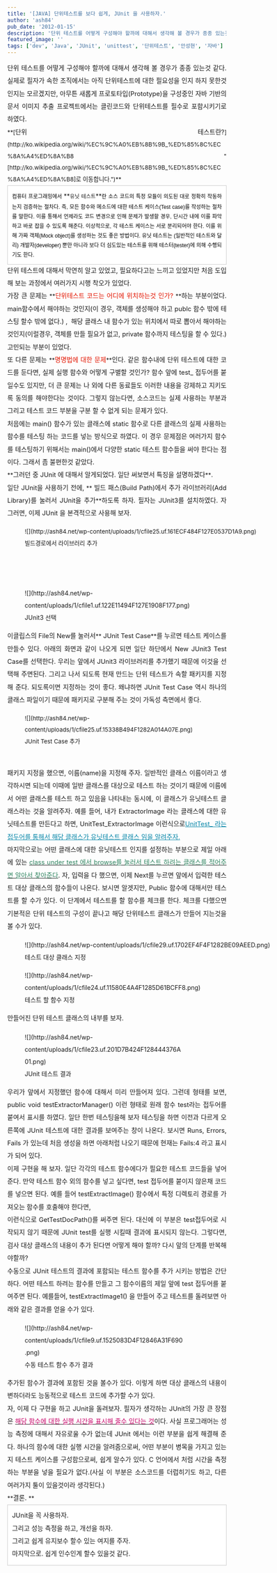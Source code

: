 ```yaml
---
title: '[JAVA] 단위테스트를 보다 쉽게, JUnit 을 사용하자.'
author: 'ash84'
pub_date: '2012-01-15'
description: '단위 테스트를 어떻게 구성해야 할까에 대해서 생각해 볼 경우가 종종 있는것 같다. 실제로 필자가 속한 조직에서는 아직 단위테스트에 대한 필요성을 인지 하지 못한것인지는 모르겠지만, 아무튼 새롭게 프로토타입(Prototype)을 구성중인 자바 기반의 문서 이미지 추출 프로젝트에서는 클린코드와 단위테스트를 필수로 포함시키기로 하였다. <'
featured_image: ''
tags: ['dev', 'Java', 'JUnit', 'unittest', '단위테스트', '안성현', '자바']
---
```



<div style="text-align: justify; line-height: 2; "><span style="font-size: 11pt; line-height: 2; ">단위 테스트를 어떻게 구성해야 할까에 대해서 생각해 볼 경우가 종종 있는것 같다. 실제로 필자가 속한 조직에서는 아직 단위테스트에 대한 필요성을 인지 하지 못한것인지는 모르겠지만, 아무튼 새롭게 프로토타입(Prototype)을 구성중인 자바 기반의 문서 이미지 추출 프로젝트에서는 클린코드와 단위테스트를 필수로 포함시키기로 하였다. </span></div><span style="font-size: 11pt; ">  
</span>

<div style="text-align: justify; line-height: 2; "></div><div style="text-align: justify; line-height: 2; "><span style="font-size: 11pt; ">  
</span></div><span style="font-size: 11pt; ">  
</span>

<div style="text-align: justify; line-height: 2; "><span style="font-size: 11pt; ">  
</span><span style="font-size: 10pt; ">**[<span style="font-size: 11pt; ">단위 테스트란?</span>](http://ko.wikipedia.org/wiki/%EC%9C%A0%EB%8B%9B_%ED%85%8C%EC%8A%A4%ED%8A%B8 "[http://ko.wikipedia.org/wiki/%EC%9C%A0%EB%8B%9B_%ED%85%8C%EC%8A%A4%ED%8A%B8]로 이동합니다.")**</span></div><span style="font-size: 11pt; ">  
</span>

<div style="text-align: justify; line-height: 2; "><span style="font-size: 11pt; ">  
</span><div class="txc-textbox" style="border-top-style: solid; border-right-style: solid; border-bottom-style: solid; border-left-style: solid; border-top-width: 1px; border-right-width: 1px; border-bottom-width: 1px; border-left-width: 1px; border-top-color: rgb(203, 203, 203); border-right-color: rgb(203, 203, 203); border-bottom-color: rgb(203, 203, 203); border-left-color: rgb(203, 203, 203); background-color: rgb(255, 255, 255); padding-top: 10px; padding-right: 10px; padding-bottom: 10px; padding-left: 10px; "><span style="font-size: 11pt; ">  
</span><span style="color: rgb(0, 0, 0); font-family: sans-serif; font-size: 15px; line-height: 22px; text-align: -webkit-auto; background-color: rgb(255, 255, 255); "><span style="font-size: 9pt; ">컴퓨터 프로그래밍에서</span><span style="font-size: 9pt; "> </span></span>**<span style="font-size: 9pt; ">유닛 테스트</span>**<span style="color: rgb(0, 0, 0); font-family: sans-serif; font-size: 15px; line-height: 22px; text-align: -webkit-auto; background-color: rgb(255, 255, 255); "><span style="font-size: 9pt; ">란 소스 코드의 특정 모듈이 의도된 대로 정확히 작동하는지 검증하는 절차다. 즉, 모든 함수와 메소드에 대한 테스트 케이스(</span></span><span lang="en" style="color: rgb(0, 0, 0); font-family: sans-serif; font-size: 15px; line-height: 22px; text-align: -webkit-auto; background-color: rgb(255, 255, 255); " xml:lang="en"><span style="font-size: 9pt; ">Test case</span></span><span style="color: rgb(0, 0, 0); font-family: sans-serif; font-size: 15px; line-height: 22px; text-align: -webkit-auto; background-color: rgb(255, 255, 255); "><span style="font-size: 9pt; ">)를 작성하는 절차를 말한다. 이를 통해서 언제라도 코드 변경으로 인해 문제가 발생할 경우, 단시간 내에 이를 파악하고 바로 잡을 수 있도록 해준다. 이상적으로, 각 테스트 케이스는 서로 분리되어야 한다. 이를 위해 가짜 객체(</span></span><span lang="en" style="color: rgb(0, 0, 0); font-family: sans-serif; font-size: 15px; line-height: 22px; text-align: -webkit-auto; background-color: rgb(255, 255, 255); " xml:lang="en"><span style="font-size: 9pt; ">Mock object</span></span><span style="color: rgb(0, 0, 0); font-family: sans-serif; font-size: 15px; line-height: 22px; text-align: -webkit-auto; background-color: rgb(255, 255, 255); "><span style="font-size: 9pt; ">)를 생성하는 것도 좋은 방법이다. 유닛 테스트는 (일반적인 테스트와 달리) 개발자(</span></span><span lang="en" style="color: rgb(0, 0, 0); font-family: sans-serif; font-size: 15px; line-height: 22px; text-align: -webkit-auto; background-color: rgb(255, 255, 255); " xml:lang="en"><span style="font-size: 9pt; ">developer</span></span><span style="color: rgb(0, 0, 0); font-family: sans-serif; font-size: 15px; line-height: 22px; text-align: -webkit-auto; background-color: rgb(255, 255, 255); "><span style="font-size: 9pt; ">) 뿐만 아니라 보다 더 심도있는 테스트를 위해 테스터(</span></span><span lang="en" style="color: rgb(0, 0, 0); font-family: sans-serif; font-size: 15px; line-height: 22px; text-align: -webkit-auto; background-color: rgb(255, 255, 255); " xml:lang="en"><span style="font-size: 9pt; ">tester</span></span><span style="color: rgb(0, 0, 0); font-family: sans-serif; font-size: 15px; line-height: 22px; text-align: -webkit-auto; background-color: rgb(255, 255, 255); "><span style="font-size: 9pt; ">)에 의해 수행되기도 한다.</span></span>

<span style="font-size: 11pt; ">  
</span>

</div><span style="font-size: 11pt; ">  
</span>

</div><span style="font-size: 11pt; ">  
</span>

<div style="text-align: justify; line-height: 2; "><span style="font-size: 11pt; line-height: 2; ">  
</span></div><div style="text-align: justify; line-height: 2; "><span style="font-size: 11pt; line-height: 2; ">단위 테스트에 대해서 막연히 알고 있었고, 필요하다고는 느끼고 있었지만 처음 도입해 보는 과정에서 여러가지 시행 착오가 있었다. </span></div><div style="text-align: justify; line-height: 2; "><span style="font-size: 10pt; "><span style="font-size: 11pt; ">  
</span>  
<span style="font-size: 11pt; ">  
</span></span><span style="font-size: 10pt; line-height: 2; "><span style="font-size: 11pt; ">가장 큰 문제는 </span>**<font color="#e31600"><span style="font-size: 11pt; ">단위테스트 코드는 어디에 위치하는것 인가? </span></font>**<span style="font-size: 11pt; ">하는 부분이었다. main함수에서 해야하는 것인지(이 경우, 객체를 생성해야 하고 publc 함수 밖에 테스팅 할수 밖에 없다.) ,  해당 클래스 내 함수가 있는 위치에서 따로 뽑아서 해야하는것인지(이럴경우, 객체를 만들 필요가 없고, private 함수까지 테스팅을 할 수 있다.) 고민되는 부분이 있었다. </span></span></div><div style="text-align: justify; line-height: 2; "><span style="font-size: 10pt; line-height: 2; "><span style="font-size: 11pt; ">  
</span></span></div><div style="text-align: justify; line-height: 2; "><span style="font-size: 11pt; ">  
</span></div><span style="font-size: 11pt; ">  
</span>

<div style="text-align: justify; line-height: 2; "><span style="font-size: 11pt; ">  
</span><span style="font-size: 10pt; "><span style="font-size: 11pt; ">또 다른 문제는 </span>**<font color="#e31600"><span style="font-size: 11pt; ">명명법에 대한 문제</span></font>**<span style="font-size: 11pt; ">인다. 같은 함수내에 단위 테스트에 대한 코드를 둔다면, 실제 실행 함수와 어떻게 구별할 것인가? 함수 앞에 test_ 접두어를 붙일수도 있지만, 더 큰 문제는 나 외에 다른 동료들도 이러한 내용을 강제하고 지키도록 동의를 해야한다는 것이다. 그렇지 않는다면, 소스코드는 실제 사용하는 부분과 그리고 테스트 코드 부분을 구분 할 수 없게 되는 문제가 있다. </span></span></div><span style="font-size: 11pt; ">  
</span>

<div style="text-align: justify; line-height: 2; "><span style="font-size: 11pt; ">  
</span>  
<span style="font-size: 11pt; ">  
</span></div><span style="font-size: 11pt; ">  
</span>

<div style="text-align: justify; line-height: 2; "><span style="font-size: 11pt; ">  
</span><span style="font-size: 11pt; ">처음에는 main() 함수가 있는 클래스에 static 함수로 다른 클래스의 실제 사용하는 함수를 테스팅 하는 코드를 넣는 방식으로 하였다. 이 경우 문제점은 여러가지 함수를 테스팅하기 위해서는 main()에서 다양한 static 테스트 함수들을 써야 한다는 점이다. 그래서 좀 불편한것 같았다. </span></div><span style="font-size: 11pt; ">  
</span>

<div style="text-align: justify; line-height: 2; "><span style="font-size: 11pt; ">  
</span>  
<span style="font-size: 11pt; ">  
</span></div><span style="font-size: 11pt; ">  
</span>

<div style="text-align: justify; line-height: 2; "><span style="font-size: 11pt; ">  
</span><span style="font-size: 10pt; ">**<span style="font-size: 11pt; ">그러던 중 JUnit 에 대해서 알게되었다. 일단 써보면서 특징을 설명하겠다</span>**<span style="font-size: 11pt; ">. </span></span></div><span style="font-size: 11pt; ">  
</span>

<div style="text-align: justify; line-height: 2; "><span style="font-size: 11pt; ">  
</span>  
<span style="font-size: 11pt; ">  
</span></div><span style="font-size: 11pt; ">  
</span>

<div style="text-align: justify; line-height: 2; "><span style="font-size: 11pt; ">  
</span><span style="font-size: 10pt; "><span style="font-size: 11pt; ">일단 JUnit을 사용하기 전에, </span>  
<span style="font-size: 11pt; ">  
</span>**  
<span style="font-size: 11pt; ">  
 빌드 패스(Build Path)에서 추가 라이브러리(Add Library)를 눌러서 JUnit을 추가</span>**<span style="font-size: 11pt; ">하도록 하자. 필자는 JUnit3를 설치하였다. 자 그러면, 이제 JUnit 을 본격적으로 사용해 보자. </span>  
<span style="font-size: 11pt; ">  
</span>  
<span style="font-size: 11pt; ">  
</span><figure class="wp-caption aligncenter" style="width: 640px">![](http://ash84.net/wp-content/uploads/1/cfile25.uf.161ECF484F127E0537D1A9.png)<figcaption class="wp-caption-text">빌드경로에서 라이브러리 추가</figcaption></figure>

<span style="font-size: 11pt; ">  
</span>

<span style="font-size: 11pt; ">  
  </span>

</span></div><span style="font-size: 11pt; ">  
</span>

<div style="text-align: justify; line-height: 2; "><span style="font-size: 11pt; ">  
</span>  
<span style="font-size: 11pt; ">  
</span></div><span style="font-size: 11pt; ">  
</span>

<div style="text-align: justify; line-height: 2; "><span style="font-size: 11pt; ">  
</span><figure class="wp-caption aligncenter" style="width: 526px">![](http://ash84.net/wp-content/uploads/1/cfile1.uf.122E11494F127E1908F177.png)<figcaption class="wp-caption-text">JUnit3 선택</figcaption></figure>

<span style="font-size: 11pt; ">  
</span>

<span style="font-size: 11pt; ">  
</span>  
<span style="font-size: 11pt; ">  
</span>  
<span style="font-size: 11pt; ">  
</span>

</div><span style="font-size: 11pt; ">  
</span>

<div style="text-align: justify; line-height: 2; "><span style="font-size: 11pt; ">  
</span><span style="font-size: 10pt; "><span style="font-size: 11pt; ">이클립스의 File의 New를 눌러서</span>**<span style="font-size: 11pt; "> JUnit Test Case</span>**<span style="font-size: 11pt; ">를 누르면 테스트 케이스를 만들수 있다. 아래의 화면과 같이 나오게 되면 일단 하단에서 New JUnit3 Test Case를 선택한다. 우리는 앞에서 JUnit3 라이브러리를 추가했기 때문에 이것을 선택해 주면된다. 그리고 나서 되도록 현재 만드는 단위 테스트가 속할 패키지를 지정해 준다. 되도록이면 지정하는 것이 좋다. 왜냐하면 JUnit Test Case 역시 하나의 클래스 파일이기 때문에 패키지로 구분해 주는 것이 가독성 측면에서 좋다.</span>  
<span style="font-size: 11pt; ">  
</span>  
<span style="font-size: 11pt; ">  
</span><figure class="wp-caption aligncenter" style="width: 527px">![](http://ash84.net/wp-content/uploads/1/cfile25.uf.15338B494F1282A014A07E.png)<figcaption class="wp-caption-text">JUnit Test Case 추가</figcaption></figure>

<span style="font-size: 11pt; ">  
</span>

<span style="font-size: 11pt; ">  
</span>  
<span style="font-size: 11pt; ">  
</span>  
<span style="font-size: 11pt; ">  
</span>  
<span style="font-size: 11pt; ">  
</span>

</span></div><span style="font-size: 11pt; ">  
</span>

<div style="text-align: justify; line-height: 2; "><span style="font-size: 11pt; ">  
</span><span style="font-size: 10pt; "><span style="font-size: 11pt; ">패키지 지정을 했으면, 이름(name)을 지정해 주자. 일반적인 클래스 이름이라고 생각하시면 되는데 이때에 일반 클래스를 대상으로 테스트 하는 것이기 때문에 이름에서 어떤 클래스를 테스트 하고 있음을 나타내는 동시에, 이 클래스가 유닛테스트 클래스라는 것을 알려주자. 예를 들어, 내가 ExtractorImage 라는 클래스에 대한 유닛테스트를 만든다고 하면, UnitTest_ExtractorImage 이런식으로</span><font color="#0686a8"><span style="font-size: 11pt; "></span><u><span style="font-size: 11pt; ">UnitTest_ 라는 접두어를 통해서 해당 클래스가 유닛테스트 클래스 임을 알려주자.</span></u></font><span style="font-size: 11pt; "> </span></span></div><span style="font-size: 11pt; ">  
</span>

<div style="text-align: justify; line-height: 2; "><span style="font-size: 11pt; ">  
</span>  
<span style="font-size: 11pt; ">  
</span></div><span style="font-size: 11pt; ">  
</span>

<div style="text-align: justify; line-height: 2; "><span style="font-size: 11pt; ">  
</span><span style="font-size: 10pt; "><span style="font-size: 11pt; ">마지막으로는 어떤 클래스에 대한 유닛테스트 인지를 설정하는 부분으로 제일 아래에 있는 </span><u><font color="#318561"><span style="font-size: 11pt; ">class under test 에서 browse를 눌러서 테스트 하려는 클래스를 적어주면 알아서 찾아준다</span></font></u><span style="font-size: 11pt; ">. 자, 입력을 다 했으면, 이제 Next를 누르면 앞에서 입력한 테스트 대상 클래스의 함수들이 나온다. 보시면 알겟지만, Public 함수에 대해서만 테스트를 할 수가 있다. 이 단계에서 테스트를 할 함수를 체크를 한다. 체크를 다했으면 기본적은 단위 테스트의 구성이 끝나고 해당 단위테스트 클래스가 만들어 지는것을 볼 수가 있다. </span></span></div><span style="font-size: 11pt; ">  
</span>

<div style="text-align: justify; line-height: 2; "><span style="font-size: 11pt; ">  
</span>  
<span style="font-size: 11pt; ">  
</span><figure class="wp-caption aligncenter" style="width: 600px">![](http://ash84.net/wp-content/uploads/1/cfile29.uf.1702EF4F4F1282BE09AEED.png)<figcaption class="wp-caption-text">테스트 대상 클래스 지정</figcaption></figure>

<span style="font-size: 11pt; ">  
</span>

<span style="font-size: 11pt; ">  
</span>  
<span style="font-size: 11pt; ">  
</span>  
<span style="font-size: 11pt; ">  
</span>

<figure class="wp-caption aligncenter" style="width: 526px">![](http://ash84.net/wp-content/uploads/1/cfile24.uf.11580E4A4F1285D61BCFF8.png)<figcaption class="wp-caption-text">테스트 할 함수 지정</figcaption></figure>

<span style="font-size: 11pt; ">  
</span>

<span style="font-size: 11pt; ">  
</span>  
<span style="font-size: 11pt; ">  
</span>  
<span style="font-size: 11pt; ">  
</span>

</div><span style="font-size: 11pt; ">  
</span>

<div style="text-align: justify; line-height: 2; "><span style="font-size: 11pt; ">  
</span><span style="font-size: 11pt; ">만들어진 단위 테스트 클래스의 내부를 보자. </span></div><span style="font-size: 11pt; ">  
</span>

<div style="text-align: justify; line-height: 2; "><span style="font-size: 11pt; ">  
</span>  
<span style="font-size: 11pt; ">  
</span><span style="font-size: 11pt; ">  
</span>

<span style="font-size: 11pt; ">  
</span>

<figure class="wp-caption aligncenter" style="width: 367px">![](http://ash84.net/wp-content/uploads/1/cfile23.uf.201D7B424F128444376A01.png)<figcaption class="wp-caption-text">JUnit 테스트 결과</figcaption></figure>

<span style="font-size: 11pt; ">  
</span>

<span style="font-size: 11pt; ">  
</span>  
<span style="font-size: 11pt; ">  
</span>  
<span style="font-size: 11pt; ">  
</span>

</div><span style="font-size: 11pt; ">  
</span>

<div style="text-align: justify; line-height: 2; "><span style="font-size: 11pt; ">  
</span><span style="font-size: 11pt; ">우리가 앞에서 지정했던 함수에 대해서 미리 만들어져 있다. 그런데 형태를 보면, public void testExtractorManager() 이런 형태로 원래 함수 test라는 접두어를 붙여서 표시를 하였다. 일단 한번 테스팅을해 보자 테스팅을 하면 이전과 다르게 오른쪽에 JUnit 테스트에 대한 결과를 보여주는 창이 나온다. 보시면 Runs, Errors, Fails 가 있는데 처음 생성을 하면 아래처럼 나오기 때문에 현재는 Fails:4 라고 표시가 되어 있다. </span></div><span style="font-size: 11pt; ">  
</span>

<div style="text-align: justify; line-height: 2; "><span style="font-size: 11pt; ">  
</span>  
<span style="font-size: 11pt; "></span><script src="https://gist.github.com/3620991.js"><span style="font-size: 11pt; "></script><span style="font-size: 11pt; "></span>  
<span style="font-size: 11pt; ">  
</span><font size="2"><span style="line-height: 26px;">  
<span style="font-size: 11pt; ">  
</span></span></font></div><span style="font-size: 11pt; ">  
</span>

<div style="text-align: justify; line-height: 2; "><span style="font-size: 11pt; line-height: 2; ">이제 구현을 해 보자. 일단 각각의 테스트 함수에다가 필요한 테스트 코드들을 넣어준다. 만약 테스트 함수 외의 함수를 넣고 싶다면, test 접두어를 붙이지 않은채 코드를 넣으면 된다. 예를 들어 testExtractImage() 함수에서 특정 디렉토리 경로를 가져오는 함수를 호출해야 한다면, </span></div><span style="font-size: 11pt; ">  
</span>

<div style="text-align: justify; line-height: 2; "><span style="font-size: 11pt; ">  
</span>  
<span style="font-size: 11pt; ">  
</span></div><span style="font-size: 11pt; "></span>

<script src="https://gist.github.com/3620997.js"><span style="font-size: 11pt; "></script><span style="font-size: 11pt; "></span>

<div style="text-align: justify; line-height: 2; "><span style="font-size: 11pt; ">  
</span>  
<span style="font-size: 11pt; ">  
</span></div><span style="font-size: 11pt; ">  
</span>

<div style="text-align: justify; line-height: 2; "><span style="font-size: 11pt; ">  
</span><span style="font-size: 11pt; ">이런식으로 GetTestDocPath()를 써주면 된다. 대신에 이 부분은 test접두어로 시작되지 않기 때문에 JUnit test를 실행 시킬때 결과에 표시되지 않는다. 그렇다면, 검사 대상 클래스의 내용이 추가 된다면 어떻게 해야 할까? 다시 앞의 단계를 반복해야할까?</span></div><span style="font-size: 11pt; ">  
</span>

<div style="text-align: justify; line-height: 2; "><span style="font-size: 11pt; ">  
</span>  
<span style="font-size: 11pt; ">  
</span></div><span style="font-size: 11pt; ">  
</span>

<div style="text-align: justify; line-height: 2; "><span style="font-size: 11pt; ">  
</span><span style="font-size: 11pt; ">수동으로 JUnit 테스트의 결과에 포함되는 테스트 함수를 추가 시키는 방법은 간단하다. 어떤 테스트 하려는 함수를 만들고 그 함수이름의 제일 앞에 test 접두어를 붙여주면 된다. 예를들어, testExtractImage1() 을 만들어 주고 테스트를 돌려보면 아래와 같은 결과를 얻을 수가 있다. </span></div><span style="font-size: 11pt; ">  
</span>

<div style="text-align: justify; line-height: 2; "><span style="font-size: 11pt; ">  
</span>  
<span style="font-size: 11pt; ">  
</span></div><span style="font-size: 11pt; ">  
</span>

<div style="text-align: justify; line-height: 2; "><span style="font-size: 11pt; ">  
</span><figure class="wp-caption aligncenter" style="width: 366px">![](http://ash84.net/wp-content/uploads/1/cfile9.uf.1525083D4F12846A31F690.png)<figcaption class="wp-caption-text">수동 테스트 함수 추가 결과</figcaption></figure>

<span style="font-size: 11pt; ">  
</span>

<span style="font-size: 11pt; ">  
</span>  
<span style="font-size: 11pt; ">  
</span>

</div><span style="font-size: 11pt; ">  
</span>

<div style="text-align: justify; line-height: 2; "><span style="font-size: 11pt; ">  
</span>  
<span style="font-size: 11pt; ">  
</span></div><span style="font-size: 11pt; ">  
</span>

<div style="text-align: justify; line-height: 2; "><span style="font-size: 11pt; ">  
</span><span style="font-size: 11pt; ">추가된 함수가 결과에 포함된 것을 볼수가 있다. 이렇게 하면 대상 클래스의 내용이 변하더라도 능동적으로 테스트 코드에 추가할 수가 있다. </span></div><span style="font-size: 11pt; ">  
</span>

<div style="text-align: justify; line-height: 2; "><span style="font-size: 11pt; ">  
</span>  
<span style="font-size: 11pt; ">  
</span></div><span style="font-size: 11pt; ">  
</span>

<div style="text-align: justify; line-height: 2; "><span style="font-size: 11pt; ">  
</span>  
<span style="font-size: 11pt; ">  
</span></div><span style="font-size: 11pt; ">  
</span>

<div style="text-align: justify; line-height: 2; "><span style="font-size: 11pt; ">  
</span><span style="font-size: 10pt; "><span style="font-size: 11pt; ">자, 이제 다 구현을 하고 JUnit을 돌려보자. 필자가 생각하는 JUnit의 가장 큰 장점은 </span><u><font color="#c8056a"><span style="font-size: 11pt; ">해당 함수에 대한 실행 시간을 표시해 줄수 있다는 것</span></font></u><span style="font-size: 11pt; ">이다. 사실 프로그래머는 성능 측정에 대해서 자유로울 수가 없는데 JUnit 에서는 이런 부분을 쉽게 해결해 준다. 하나의 함수에 대한 실행 시간을 알려줌으로써, 어떤 부분이 병목을 가지고 있는지 테스트 케이스를 구성함으로써, 쉽게 알수가 있다. C 언어에서 처럼 시간을 측정하는 부분을 넣을 필요가 없다.(사실 이 부분은 소스코드를 더럽히기도 하고, 다른 여러가지 툴이 있을것이라 생각된다.)</span></span></div><span style="font-size: 11pt; ">  
</span>

<div style="text-align: justify; line-height: 2; "><span style="font-size: 11pt; ">  
</span>  
<span style="font-size: 11pt; ">  
</span></div><span style="font-size: 11pt; ">  
</span>

<div style="text-align: justify; line-height: 2; "><span style="font-size: 11pt; ">  
</span>  
<span style="font-size: 11pt; ">  
</span></div><span style="font-size: 11pt; ">  
</span>

<div style="text-align: justify; line-height: 2; "><span style="font-size: 11pt; ">  
</span><span style="font-size: 10pt; ">**<span style="font-size: 11pt; ">결론. </span>**</span></div><span style="font-size: 11pt; ">  
</span>

<div style="text-align: justify; line-height: 2; "><span style="font-size: 11pt; ">  
</span>  
<span style="font-size: 11pt; ">  
</span></div><span style="font-size: 11pt; ">  
</span>

<div style="text-align: justify; line-height: 2; "><span style="font-size: 11pt; ">  
</span></div><span style="font-size: 11pt; ">  
</span>

<div class="txc-textbox" style="border-top-style: solid; border-right-style: solid; border-bottom-style: solid; border-left-style: solid; border-top-width: 1px; border-right-width: 1px; border-bottom-width: 1px; border-left-width: 1px; border-top-color: rgb(203, 203, 203); border-right-color: rgb(203, 203, 203); border-bottom-color: rgb(203, 203, 203); border-left-color: rgb(203, 203, 203); background-color: rgb(255, 255, 255); padding-top: 10px; padding-right: 10px; padding-bottom: 10px; padding-left: 10px; "><span style="font-size: 11pt; ">  
</span><span style="font-size: 11pt; ">  
</span>

<div style="text-align: justify; line-height: 2; "><span style="font-size: 11pt; ">  
</span><span style="font-size: 11pt; ">JUnit을 꼭 사용하자. </span></div><span style="font-size: 11pt; ">  
</span>

<div style="text-align: justify; line-height: 2; "><span style="font-size: 11pt; ">  
</span><span style="font-size: 11pt; ">그리고 성능 측정을 하고, 개선을 하자. </span></div><span style="font-size: 11pt; ">  
</span>

<div style="text-align: justify; line-height: 2; "><span style="font-size: 11pt; ">  
</span><span style="font-size: 11pt; ">그리고 쉽게 유지보수 할수 있는 여지를 주자. </span></div><span style="font-size: 11pt; ">  
</span>

<div style="text-align: justify; line-height: 2; "><span style="font-size: 11pt; ">  
</span><span style="font-size: 11pt; ">마지막으로. 쉽게 인수인계 할수 있을것 같다. </span></div><span style="font-size: 11pt; ">  
</span>

<div style="text-align: justify; line-height: 2; "><span style="font-size: 11pt; ">  
</span></div><span style="font-size: 11pt; "></span>

<span style="font-size: 11pt; ">  
</span>

</div><span style="font-size: 11pt; ">  
</span>

<div style="text-align: justify; line-height: 2; "><span style="font-size: 11pt; ">  
</span>  
<span style="font-size: 11pt; ">  
</span></div><span style="font-size: 11pt; ">  
</span>

<div style="text-align: justify; line-height: 2; "><span style="font-size: 11pt; ">  
</span>  
<span style="font-size: 11pt; ">  
</span></div><span style="font-size: 11pt; ">  
</span>



